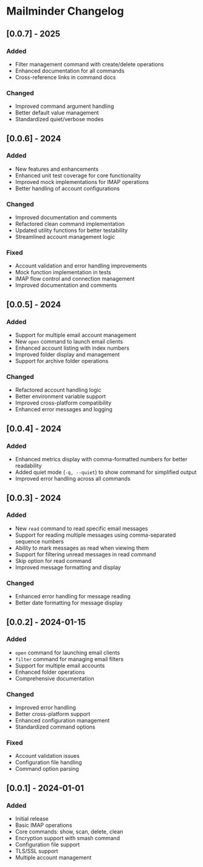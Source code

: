 # Mailminder Changelog

## [0.0.7] - 2025
### Added
- Filter management command with create/delete operations
- Enhanced documentation for all commands
- Cross-reference links in command docs

### Changed
- Improved command argument handling
- Better default value management
- Standardized quiet/verbose modes


## [0.0.6] - 2024
### Added
- New features and enhancements
- Enhanced unit test coverage for core functionality
- Improved mock implementations for IMAP operations
- Better handling of account configurations

### Changed
- Improved documentation and comments
- Refactored clean command implementation
- Updated utility functions for better testability
- Streamlined account management logic

### Fixed
- Account validation and error handling improvements
- Mock function implementation in tests
- IMAP flow control and connection management
- Improved documentation and comments

## [0.0.5] - 2024
### Added
- Support for multiple email account management
- New `open` command to launch email clients
- Enhanced account listing with index numbers
- Improved folder display and management
- Support for archive folder operations

### Changed
- Refactored account handling logic
- Better environment variable support
- Improved cross-platform compatibility
- Enhanced error messages and logging

## [0.0.4] - 2024
### Added
- Enhanced metrics display with comma-formatted numbers for better readability
- Added quiet mode (`-q, --quiet`) to show command for simplified output
- Improved error handling across all commands

## [0.0.3] - 2024
### Added
- New `read` command to read specific email messages
- Support for reading multiple messages using comma-separated sequence numbers
- Ability to mark messages as read when viewing them
- Support for filtering unread messages in read command
- Skip option for read command
- Improved message formatting and display

### Changed
- Enhanced error handling for message reading
- Better date formatting for message display

## [0.0.2] - 2024-01-15
### Added
- `open` command for launching email clients
- `filter` command for managing email filters
- Support for multiple email accounts
- Enhanced folder operations
- Comprehensive documentation

### Changed
- Improved error handling
- Better cross-platform support
- Enhanced configuration management
- Standardized command options

### Fixed
- Account validation issues
- Configuration file handling
- Command option parsing

## [0.0.1] - 2024-01-01
### Added
- Initial release
- Basic IMAP operations
- Core commands: show, scan, delete, clean
- Encryption support with smash command
- Configuration file support
- TLS/SSL support
- Multiple account management